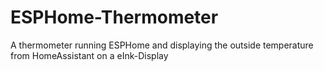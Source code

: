 # ESPHome-Thermometer
A thermometer running ESPHome and displaying the outside temperature from HomeAssistant on a eInk-Display
